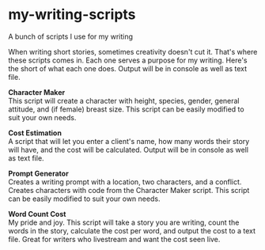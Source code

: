 # my-writing-scripts
A bunch of scripts I use for my writing

When writing short stories, sometimes creativity doesn't cut it. That's where these scripts comes in. Each one serves a purpose for my writing. Here's the short of what each one does. Output will be in console as well as text file.

**Character Maker**  
This script will create a character with height, species, gender, general attitude, and (if female) breast size. This script can be easily modified to suit your own needs.

**Cost Estimation**  
A script that will let you enter a client's name, how many words their story will have, and the cost will be calculated. Output will be in console as well as text file.

**Prompt Generator**  
Creates a writing prompt with a location, two characters, and a conflict.  Creates characters with code from the Character Maker script. This script can be easily modified to suit your own needs.

**Word Count Cost**  
My pride and joy. This script will take a story you are writing, count the words in the story, calculate the cost per word, and output the cost to a text file. Great for writers who livestream and want the cost seen live.
